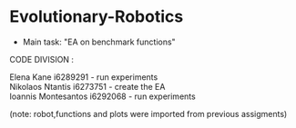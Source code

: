 # Evolutionary-Robotics

* Main task: "EA on benchmark functions"

CODE DIVISION :</br>


Elena Kane i6289291 -  run experiments</br>
Nikolaos Ntantis i6273751 -  create the EA</br>
Ioannis Montesantos i6292068 -  run experiments</br>

(note: robot,functions and plots were imported from previous assigments) </br>

